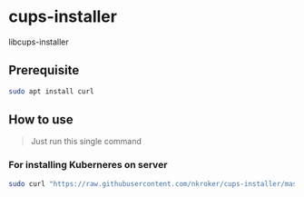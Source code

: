 # cups-installer
libcups-installer

## Prerequisite
```bash
sudo apt install curl
```
## How to use
 > Just run this single command

### For installing Kuberneres on server
```bash
sudo curl "https://raw.githubusercontent.com/nkroker/cups-installer/master/script.sh" | bash
```
